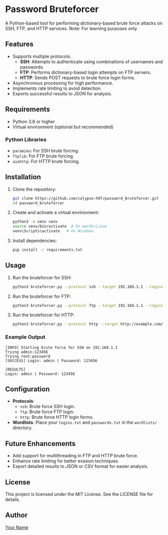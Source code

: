 # Password Bruteforcer

A Python-based tool for performing dictionary-based brute force attacks on SSH, FTP, and HTTP services.
Note: For learning purposes only

## Features
- Supports multiple protocols:
  - **SSH**: Attempts to authenticate using combinations of usernames and passwords.
  - **FTP**: Performs dictionary-based login attempts on FTP servers.
  - **HTTP**: Sends POST requests to brute force login forms.
- Asynchronous processing for high performance.
- Implements rate limiting to avoid detection.
- Exports successful results to JSON for analysis.

## Requirements
- Python 3.8 or higher
- Virtual environment (optional but recommended)

### Python Libraries
- `paramiko`: For SSH brute forcing.
- `ftplib`: For FTP brute forcing.
- `aiohttp`: For HTTP brute forcing.

## Installation
1. Clone the repository:
   ```bash
   git clone https://github.com/calypso-h97/password_bruteforcer.git
   cd password_bruteforcer
   ```

2. Create and activate a virtual environment:
   ```bash
   python3 -m venv venv
   source venv/bin/activate  # On macOS/Linux
   venv\Scripts\activate   # On Windows
   ```

3. Install dependencies:
   ```bash
   pip install -r requirements.txt
   ```

## Usage
1. Run the bruteforcer for SSH:
   ```bash
   python3 bruteforcer.py --protocol ssh --target 192.168.1.1 --logins wordlists/logins.txt --passwords wordlists/passwords.txt --rate_limit 0.5
   ```

2. Run the bruteforcer for FTP:
   ```bash
   python3 bruteforcer.py --protocol ftp --target 192.168.1.1 --logins wordlists/logins.txt --passwords wordlists/passwords.txt --rate_limit 1.0
   ```

3. Run the bruteforcer for HTTP:
   ```bash
   python3 bruteforcer.py --protocol http --target http://example.com/login --logins wordlists/logins.txt --passwords wordlists/passwords.txt --login_field username --password_field password --rate_limit 0.2
   ```

### Example Output
```text
[INFO] Starting brute force for SSH on 192.168.1.1
Trying admin:123456
Trying root:password
[SUCCESS] Login: admin | Password: 123456

[RESULTS]
Login: admin | Password: 123456
```

## Configuration
- **Protocols**:
  - `ssh`: Brute force SSH login.
  - `ftp`: Brute force FTP login.
  - `http`: Brute force HTTP login forms.
- **Wordlists**: Place your `logins.txt` and `passwords.txt` in the `wordlists/` directory.

## Future Enhancements
- Add support for multithreading in FTP and HTTP brute force.
- Enhance rate limiting for better evasion techniques.
- Export detailed results to JSON or CSV format for easier analysis.

## License
This project is licensed under the MIT License. See the LICENSE file for details.

## Author
[Your Name](https://github.com/calypso-h97)